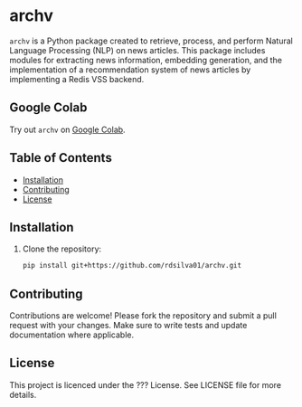 # archv

`archv` is a Python package created to retrieve, process, and perform Natural Language Processing (NLP) on news articles. This package includes modules for extracting news information, embedding generation, and the implementation of a recommendation system of news articles by implementing a Redis VSS backend.

## Google Colab
Try out `archv` on [Google Colab](https://colab.research.google.com/drive/1fiT38OTmxc6onY5sbudJLm4-y62__9Vq?usp=sharing).

## Table of Contents
- [Installation](#installation)
- [Contributing](#contributing)
- [License](#license)

## Installation

1. Clone the repository:
   ```bash
   pip install git+https://github.com/rdsilva01/archv.git
   ```

## Contributing
Contributions are welcome! Please fork the repository and submit a pull request with your changes. Make sure to write tests and update documentation where applicable.

## License  
This project is licenced under the ??? License. See LICENSE file for more details.
